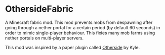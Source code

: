 # OthersideFabric
A Minecraft fabric mod. This mod prevents mobs from despawning after going through a nether portal for a certain period (by default 60 seconds) in order to mimic single-player behaviour. This fixies many mob farms using nether portals on multi-player servers.
 
This mod was inspired by a paper plugin called [Otherside](https://hangar.papermc.io/Kyle/Otherside) by Kyle.

